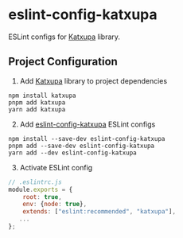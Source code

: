 # eslint-config-katxupa
ESLint configs for [Katxupa](https://github.com/manusant/Katxupa) library.

## Project Configuration
1. Add [Katxupa](https://github.com/manusant/Katxupa) library to project dependencies
```shell
npm install katxupa
pnpm add katxupa
yarn add katxupa
```
2. Add [eslint-config-katxupa](https://github.com/manusant/Katxupa) ESLint configs
```shell
npm install --save-dev eslint-config-katxupa
pnpm add --save-dev eslint-config-katxupa
yarn add --dev eslint-config-katxupa
```
3. Activate ESLint config
```js
// .eslintrc.js
module.exports = {
    root: true,
    env: {node: true},
    extends: ["eslint:recommended", "katxupa"],
   ...
};
```